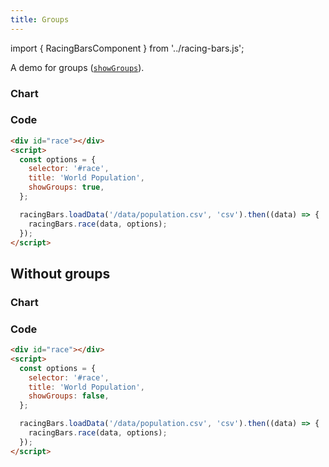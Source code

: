 ```yaml
---
title: Groups
---
```


import { RacingBarsComponent } from '../racing-bars.js';

A demo for groups ([`showGroups`](../docs/documentation/options#showgroups)).

<!--truncate-->

### Chart

<div className="gallery">
  <RacingBarsComponent
    dataUrl="/data/population.csv"
    dataType="csv"
    title="World Population"
    showGroups={true}
  />
</div>

### Code

```html {6}
<div id="race"></div>
<script>
  const options = {
    selector: '#race',
    title: 'World Population',
    showGroups: true,
  };

  racingBars.loadData('/data/population.csv', 'csv').then((data) => {
    racingBars.race(data, options);
  });
</script>
```

## Without groups

### Chart

<div className="gallery">
  <RacingBarsComponent
    dataUrl="/data/population.csv"
    dataType="csv"
    title="World Population"
    showGroups={false}
  />
</div>

### Code

```html {6}
<div id="race"></div>
<script>
  const options = {
    selector: '#race',
    title: 'World Population',
    showGroups: false,
  };

  racingBars.loadData('/data/population.csv', 'csv').then((data) => {
    racingBars.race(data, options);
  });
</script>
```
